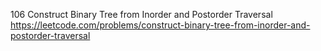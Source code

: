 106 Construct Binary Tree from Inorder and Postorder Traversal https://leetcode.com/problems/construct-binary-tree-from-inorder-and-postorder-traversal